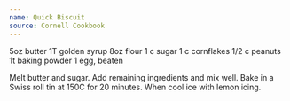 ```yaml
---
name: Quick Biscuit
source: Cornell Cookbook
---
```


5oz butter
1T golden syrup
8oz flour
1 c sugar
1 c cornflakes
1/2 c peanuts
1t baking powder
1 egg, beaten

Melt butter and sugar.  Add remaining ingredients and mix well.  Bake in a Swiss roll tin at 150C for 20 minutes.  When cool ice with lemon icing.

